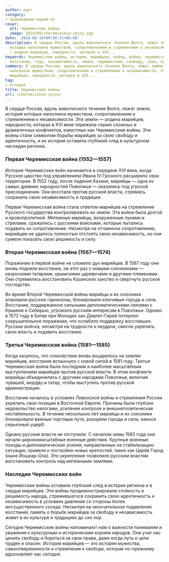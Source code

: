 ```yaml
---
author: egor
category:
- краеведение-марий-эл
cover:
  alt: Черемисские войны
  image: 2024/09/cheremisskie-vojny.jpg
date: '2024-09-14T09:00:51+00:00'
description: В сердце России, вдоль живописного течения Волги, лежат земли, история
  которых наполнена мужеством, сопротивлением и стремлением к независимости. Эти земли
  — родина марийцев, народности, которая в XVI...
keywords: Черемисские войны, история, марийцев, войны, война, черемисская, марийцы,
  восстание, году, независимость, земли, черемисские, свободу, свои, против, русской
summary: В сердце России, вдоль живописного течения Волги, лежат земли, история которых
  наполнена мужеством, сопротивлением и стремлением к независимости. Эти земли — родина
  марийцев, народности, которая в XVI...
tag:
- история
title: Черемисские войны
url: /cheremisskie-vojny/
---
```


В сердце России, вдоль живописного течения Волги, лежат земли, история которых наполнена мужеством, сопротивлением и стремлением к независимости. Эти земли — родина марийцев, народности, которая в XVI веке пережила серию сложных и драматичных конфликтов, известных как Черемисские войны. Эти войны стали символом борьбы марийцев за свою свободу и идентичность, и их история оставила глубокий след в культурном наследии региона.

### Первая Черемисская война (1552—1557)

История Черемисских войн начинается в середине XVI века, когда Русское царство под управлением Ивана IV Грозного расширяло свои территории. В 1552 году, после падения Казани, марийцы — одна из самых древних народностей Поволжья — оказались под угрозой присоединения. Они восстали против русской власти, стремясь сохранить свою независимость и традиции.

Первая Черемисская война стала ответом марийцев на стремление Русского государства контролировать их земли. Эта война была долгой и кровопролитной. Мятежные марийцы, вооруженные луками и стрелами, сражались с русскими войсками, которые пытались подавить их сопротивление. Несмотря на отчаянное сопротивление, марийцам не удалось полностью отстоять свою независимость, но они сумели показать свою решимость и силу.

### Вторая Черемисская война (1567—1574)

Поражение в первой войне не сломило дух марийцев. В 1567 году они вновь подняли восстание, на этот раз с новыми союзниками — казанскими татарами, крымскими царевичами и другими племенами. Они стремились восстановить Казанское ханство и свергнуть русское господство.

Во время Второй Черемисской войны марийцы и их союзники атаковали русские гарнизоны, блокировали ключевые города и села. Восстание, поддержанное сильными дипломатическими связями с Крымом и Сибирью, угрожало русским интересам в Поволжье. Однако в 1572 году в Битве при Молодях хан Девлет-Гирей потерпел сокрушительное поражение, что ослабило поддержку восставших. Русские войска, несмотря на трудности и неудачи, смогли укрепить свою власть и подавить восстание.

### Третья Черемисская война (1581—1585)

Когда казалось, что спокойствие вновь воцарилось на землях марийцев, восстание вспыхнуло с новой силой в 1581 году. Третья Черемисская война была последним и наиболее масштабным выступлением марийцев против русской власти. В этом конфликте марийцы объединились с другими народами Поволжья, включая чувашей, мордву и татар, чтобы выступить против русской администрации.

Восстание началось в условиях Ливонской войны и стремления России укрепить свои позиции в Восточной Европе. Причины были глубоки: недовольство налогами, усиление контроля и внешнеполитическая нестабильность. В течение нескольких лет марийцы и их союзники блокировали важные торговые пути, разоряли города и села, нанося серьезный ущерб.

Однако русские власти не отступили. С началом зимы 1583 года они начали широкомасштабные военные действия. Крупные военные походы и дипломатические усилия, направленные на стабилизацию ситуации, привели к постройке новых крепостей, таких как Царёв Город (ныне Йошкар-Ола). Это укрепление позволило русским властям восстановить контроль над мятежными землями.

### Наследие Черемисских войн

Черемисские войны оставили глубокий след в истории региона и в сердце марийцев. Эти войны продемонстрировали стойкость и решимость народа, стремившегося сохранить свою идентичность и независимость в условиях давления со стороны более могущественного соседа. Несмотря на окончательное подавление восстаний, память о борьбе марийцев за свободу и независимость живет в их культуре и традициях до сих пор.

Сегодня Черемисские войны напоминают нам о важности понимания и уважения к культурным и историческим корням народов. Они учат нас ценить свободу и бороться за свои права, даже когда путь к цели труден и опасен. История марийцев — это история мужества, самоотверженности и стремления к свободе, которая по-прежнему вдохновляет нас сегодня.